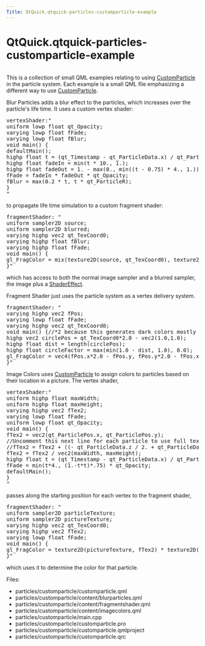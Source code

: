 ```yaml
---
Title: QtQuick.qtquick-particles-customparticle-example
---
```


# QtQuick.qtquick-particles-customparticle-example

<span class="subtitle"></span>
<!-- $$$particles/customparticle-description -->
<p class="centerAlign"><img src="../../../../media/qml-customparticle-example.png" alt="" /></p><p>This is a collection of small QML examples relating to using <a href="QtQuick.Particles.CustomParticle.md">CustomParticle</a> in the particle system. Each example is a small QML file emphasizing a different way to use <a href="QtQuick.Particles.CustomParticle.md">CustomParticle</a>.</p>
<p>Blur Particles adds a blur effect to the particles, which increases over the particle's life time. It uses a custom vertex shader:</p>
<pre class="qml"><span class="name">vertexShader</span>:<span class="string">&quot;
uniform lowp float qt_Opacity;
varying lowp float fFade;
varying lowp float fBlur;
void main() {
defaultMain();
highp float t = (qt_Timestamp - qt_ParticleData.x) / qt_ParticleData.y;
highp float fadeIn = min(t * 10., 1.);
highp float fadeOut = 1. - max(0., min((t - 0.75) * 4., 1.));
fFade = fadeIn * fadeOut * qt_Opacity;
fBlur = max(0.2 * t, t * qt_ParticleR);
}
&quot;</span></pre>
<p>to propagate life time simulation to a custom fragment shader:</p>
<pre class="qml"><span class="name">fragmentShader</span>: <span class="string">&quot;
uniform sampler2D source;
uniform sampler2D blurred;
varying highp vec2 qt_TexCoord0;
varying highp float fBlur;
varying highp float fFade;
void main() {
gl_FragColor = mix(texture2D(source, qt_TexCoord0), texture2D(blurred, qt_TexCoord0), min(1.0,fBlur*3.0)) * fFade;
}&quot;</span></pre>
<p>which has access to both the normal image sampler and a blurred sampler, the image plus a <a href="QtQuick.ShaderEffect.md">ShaderEffect</a>.</p>
<p>Fragment Shader just uses the particle system as a vertex delivery system.</p>
<pre class="qml"><span class="name">fragmentShader</span>: <span class="string">&quot;
varying highp vec2 fPos;
varying lowp float fFade;
varying highp vec2 qt_TexCoord0;
void main() {//*2 because this generates dark colors mostly
highp vec2 circlePos = qt_TexCoord0*2.0 - vec2(1.0,1.0);
highp float dist = length(circlePos);
highp float circleFactor = max(min(1.0 - dist, 1.0), 0.0);
gl_FragColor = vec4(fPos.x*2.0 - fPos.y, fPos.y*2.0 - fPos.x, fPos.x*fPos.y*2.0, 0.0) * circleFactor * fFade;
}&quot;</span></pre>
<p>Image Colors uses <a href="QtQuick.Particles.CustomParticle.md">CustomParticle</a> to assign colors to particles based on their location in a picture. The vertex shader,</p>
<pre class="qml"><span class="name">vertexShader</span>:<span class="string">&quot;
uniform highp float maxWidth;
uniform highp float maxHeight;
varying highp vec2 fTex2;
varying lowp float fFade;
uniform lowp float qt_Opacity;
void main() {
fTex2 = vec2(qt_ParticlePos.x, qt_ParticlePos.y);
//Uncomment this next line for each particle to use full texture, instead of the solid color at the center of the particle.
//fTex2 = fTex2 + ((- qt_ParticleData.z / 2. + qt_ParticleData.z) * qt_ParticleTex); //Adjusts size so it's like a chunk of image.
fTex2 = fTex2 / vec2(maxWidth, maxHeight);
highp float t = (qt_Timestamp - qt_ParticleData.x) / qt_ParticleData.y;
fFade = min(t*4., (1.-t*t)*.75) * qt_Opacity;
defaultMain();
}
&quot;</span></pre>
<p>passes along the starting position for each vertex to the fragment shader,</p>
<pre class="qml"><span class="name">fragmentShader</span>: <span class="string">&quot;
uniform sampler2D particleTexture;
uniform sampler2D pictureTexture;
varying highp vec2 qt_TexCoord0;
varying highp vec2 fTex2;
varying lowp float fFade;
void main() {
gl_FragColor = texture2D(pictureTexture, fTex2) * texture2D(particleTexture, qt_TexCoord0).w * fFade;
}&quot;</span></pre>
<p>which uses it to determine the color for that particle.</p>
<p>Files:</p>
<ul>
<li>particles/customparticle/customparticle.qml</li>
<li>particles/customparticle/content/blurparticles.qml</li>
<li>particles/customparticle/content/fragmentshader.qml</li>
<li>particles/customparticle/content/imagecolors.qml</li>
<li>particles/customparticle/main.cpp</li>
<li>particles/customparticle/customparticle.pro</li>
<li>particles/customparticle/customparticle.qmlproject</li>
<li>particles/customparticle/customparticle.qrc</li>
</ul>
<!-- @@@particles/customparticle -->
